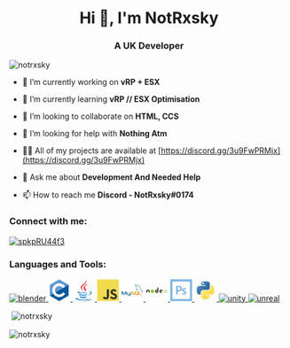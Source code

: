 <h1 align="center">Hi 👋, I'm NotRxsky</h1>
<h3 align="center">A UK Developer</h3>

<p align="left"> <img src="https://komarev.com/ghpvc/?username=notrxsky&label=Profile%20views&color=0e75b6&style=flat" alt="notrxsky" /> </p>

- 🔭 I’m currently working on **vRP + ESX**

- 🌱 I’m currently learning **vRP // ESX Optimisation**

- 👯 I’m looking to collaborate on **HTML, CCS**

- 🤝 I’m looking for help with **Nothing Atm**

- 👨‍💻 All of my projects are available at [https://discord.gg/3u9FwPRMjx](https://discord.gg/3u9FwPRMjx)

- 💬 Ask me about **Development And Needed Help**

- 📫 How to reach me **Discord - NotRxsky#0174**

<h3 align="left">Connect with me:</h3>
<p align="left">
<a href="https://discord.gg/spkpRU44f3" target="blank"><img align="center" src="https://raw.githubusercontent.com/rahuldkjain/github-profile-readme-generator/master/src/images/icons/Social/discord.svg" alt="spkpRU44f3" height="30" width="40" /></a>
</p>

<h3 align="left">Languages and Tools:</h3>
<p align="left"> <a href="https://www.blender.org/" target="_blank"> <img src="https://download.blender.org/branding/community/blender_community_badge_white.svg" alt="blender" width="40" height="40"/> </a> <a href="https://www.cprogramming.com/" target="_blank"> <img src="https://raw.githubusercontent.com/devicons/devicon/master/icons/c/c-original.svg" alt="c" width="40" height="40"/> </a> <a href="https://www.java.com" target="_blank"> <img src="https://raw.githubusercontent.com/devicons/devicon/master/icons/java/java-original.svg" alt="java" width="40" height="40"/> </a> <a href="https://developer.mozilla.org/en-US/docs/Web/JavaScript" target="_blank"> <img src="https://raw.githubusercontent.com/devicons/devicon/master/icons/javascript/javascript-original.svg" alt="javascript" width="40" height="40"/> </a> <a href="https://www.mysql.com/" target="_blank"> <img src="https://raw.githubusercontent.com/devicons/devicon/master/icons/mysql/mysql-original-wordmark.svg" alt="mysql" width="40" height="40"/> </a> <a href="https://nodejs.org" target="_blank"> <img src="https://raw.githubusercontent.com/devicons/devicon/master/icons/nodejs/nodejs-original-wordmark.svg" alt="nodejs" width="40" height="40"/> </a> <a href="https://www.photoshop.com/en" target="_blank"> <img src="https://raw.githubusercontent.com/devicons/devicon/master/icons/photoshop/photoshop-line.svg" alt="photoshop" width="40" height="40"/> </a> <a href="https://www.python.org" target="_blank"> <img src="https://raw.githubusercontent.com/devicons/devicon/master/icons/python/python-original.svg" alt="python" width="40" height="40"/> </a> <a href="https://unity.com/" target="_blank"> <img src="https://www.vectorlogo.zone/logos/unity3d/unity3d-icon.svg" alt="unity" width="40" height="40"/> </a> <a href="https://unrealengine.com/" target="_blank"> <img src="https://raw.githubusercontent.com/kenangundogan/fontisto/036b7eca71aab1bef8e6a0518f7329f13ed62f6b/icons/svg/brand/unreal-engine.svg" alt="unreal" width="40" height="40"/> </a> </p>

<p>&nbsp;<img align="center" src="https://github-readme-stats.vercel.app/api?username=notrxsky&show_icons=true&locale=en" alt="notrxsky" /></p>

<p><img align="center" src="https://github-readme-streak-stats.herokuapp.com/?user=notrxsky&" alt="notrxsky" /></p>
